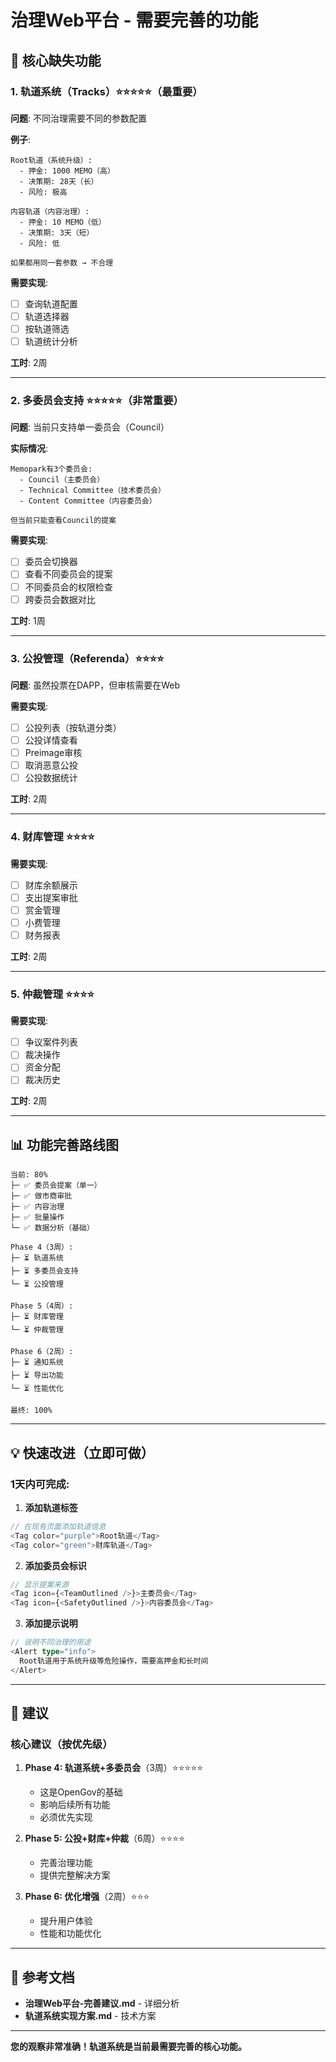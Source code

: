# 治理Web平台 - 需要完善的功能

## 🎯 核心缺失功能

### 1. 轨道系统（Tracks）⭐⭐⭐⭐⭐（最重要）

**问题**: 不同治理需要不同的参数配置

**例子**:
```
Root轨道（系统升级）:
  - 押金: 1000 MEMO（高）
  - 决策期: 28天（长）
  - 风险: 极高

内容轨道（内容治理）:
  - 押金: 10 MEMO（低）
  - 决策期: 3天（短）
  - 风险: 低

如果都用同一套参数 → 不合理
```

**需要实现**:
- [ ] 查询轨道配置
- [ ] 轨道选择器
- [ ] 按轨道筛选
- [ ] 轨道统计分析

**工时**: 2周

---

### 2. 多委员会支持 ⭐⭐⭐⭐⭐（非常重要）

**问题**: 当前只支持单一委员会（Council）

**实际情况**:
```
Memopark有3个委员会:
  - Council（主委员会）
  - Technical Committee（技术委员会）
  - Content Committee（内容委员会）

但当前只能查看Council的提案
```

**需要实现**:
- [ ] 委员会切换器
- [ ] 查看不同委员会的提案
- [ ] 不同委员会的权限检查
- [ ] 跨委员会数据对比

**工时**: 1周

---

### 3. 公投管理（Referenda）⭐⭐⭐⭐

**问题**: 虽然投票在DAPP，但审核需要在Web

**需要实现**:
- [ ] 公投列表（按轨道分类）
- [ ] 公投详情查看
- [ ] Preimage审核
- [ ] 取消恶意公投
- [ ] 公投数据统计

**工时**: 2周

---

### 4. 财库管理 ⭐⭐⭐⭐

**需要实现**:
- [ ] 财库余额展示
- [ ] 支出提案审批
- [ ] 赏金管理
- [ ] 小费管理
- [ ] 财务报表

**工时**: 2周

---

### 5. 仲裁管理 ⭐⭐⭐⭐

**需要实现**:
- [ ] 争议案件列表
- [ ] 裁决操作
- [ ] 资金分配
- [ ] 裁决历史

**工时**: 2周

---

## 📊 功能完善路线图

```
当前: 80%
├─ ✅ 委员会提案（单一）
├─ ✅ 做市商审批
├─ ✅ 内容治理
├─ ✅ 批量操作
└─ ✅ 数据分析（基础）

Phase 4（3周）:
├─ ⏳ 轨道系统
├─ ⏳ 多委员会支持
└─ ⏳ 公投管理

Phase 5（4周）:
├─ ⏳ 财库管理
└─ ⏳ 仲裁管理

Phase 6（2周）:
├─ ⏳ 通知系统
├─ ⏳ 导出功能
└─ ⏳ 性能优化

最终: 100%
```

---

## 💡 快速改进（立即可做）

### 1天内可完成:

1. **添加轨道标签**
```typescript
// 在现有页面添加轨道信息
<Tag color="purple">Root轨道</Tag>
<Tag color="green">财库轨道</Tag>
```

2. **添加委员会标识**
```typescript
// 显示提案来源
<Tag icon={<TeamOutlined />}>主委员会</Tag>
<Tag icon={<SafetyOutlined />}>内容委员会</Tag>
```

3. **添加提示说明**
```typescript
// 说明不同治理的用途
<Alert type="info">
  Root轨道用于系统升级等危险操作，需要高押金和长时间
</Alert>
```

---

## 🎯 建议

### 核心建议（按优先级）

1. **Phase 4: 轨道系统+多委员会**（3周）⭐⭐⭐⭐⭐
   - 这是OpenGov的基础
   - 影响后续所有功能
   - 必须优先实现

2. **Phase 5: 公投+财库+仲裁**（6周）⭐⭐⭐⭐
   - 完善治理功能
   - 提供完整解决方案

3. **Phase 6: 优化增强**（2周）⭐⭐⭐
   - 提升用户体验
   - 性能和功能优化

---

## 📖 参考文档

- **治理Web平台-完善建议.md** - 详细分析
- **轨道系统实现方案.md** - 技术方案

---

**您的观察非常准确！轨道系统是当前最需要完善的核心功能。**

